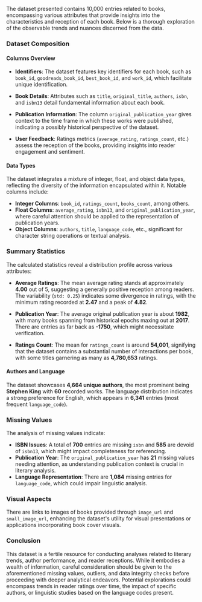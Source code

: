 The dataset presented contains 10,000 entries related to books, encompassing various attributes that provide insights into the characteristics and reception of each book. Below is a thorough exploration of the observable trends and nuances discerned from the data.

### Dataset Composition

#### Columns Overview
- **Identifiers**: The dataset features key identifiers for each book, such as `book_id`, `goodreads_book_id`, `best_book_id`, and `work_id`, which facilitate unique identification.
  
- **Book Details**: Attributes such as `title`, `original_title`, `authors`, `isbn`, and `isbn13` detail fundamental information about each book.
  
- **Publication Information**: The column `original_publication_year` gives context to the time frame in which these works were published, indicating a possibly historical perspective of the dataset.
  
- **User Feedback**: Ratings metrics (`average_rating`, `ratings_count`, etc.) assess the reception of the books, providing insights into reader engagement and sentiment.

#### Data Types
The dataset integrates a mixture of integer, float, and object data types, reflecting the diversity of the information encapsulated within it. Notable columns include:
- **Integer Columns**: `book_id`, `ratings_count`, `books_count`, among others.
- **Float Columns**: `average_rating`, `isbn13`, and `original_publication_year`, where careful attention should be applied to the representation of publication years.
- **Object Columns**: `authors`, `title`, `language_code`, etc., significant for character string operations or textual analysis.

### Summary Statistics
The calculated statistics reveal a distribution profile across various attributes:

- **Average Ratings**: The mean average rating stands at approximately **4.00** out of 5, suggesting a generally positive reception among readers. The variability (`std: 0.25`) indicates some divergence in ratings, with the minimum rating recorded at **2.47** and a peak of **4.82**.
  
- **Publication Year**: The average original publication year is about **1982**, with many books spanning from historical epochs maxing out at **2017**. There are entries as far back as **-1750**, which might necessitate verification.

- **Ratings Count**: The mean for `ratings_count` is around **54,001**, signifying that the dataset contains a substantial number of interactions per book, with some titles garnering as many as **4,780,653** ratings.

#### Authors and Language
The dataset showcases **4,664 unique authors**, the most prominent being **Stephen King** with **60** recorded works. The language distribution indicates a strong preference for English, which appears in **6,341** entries (most frequent `language_code`).

### Missing Values
The analysis of missing values indicate:
- **ISBN Issues**: A total of **700** entries are missing `isbn` and **585** are devoid of `isbn13`, which might impact completeness for referencing.
- **Publication Year**: The `original_publication_year` has **21** missing values needing attention, as understanding publication context is crucial in literary analysis.
- **Language Representation**: There are **1,084** missing entries for `language_code`, which could impair linguistic analysis.

### Visual Aspects
There are links to images of books provided through `image_url` and `small_image_url`, enhancing the dataset's utility for visual presentations or applications incorporating book cover visuals.

### Conclusion
This dataset is a fertile resource for conducting analyses related to literary trends, author performance, and reader receptions. While it embodies a wealth of information, careful consideration should be given to the aforementioned missing values, outliers, and data integrity checks before proceeding with deeper analytical endeavors. Potential explorations could encompass trends in reader ratings over time, the impact of specific authors, or linguistic studies based on the language codes present.